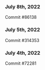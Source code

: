 ### July 8th, 2022

Commit #86138

### July 5th, 2022

Commit #314353


### July 4th, 2022

Commit #72281
